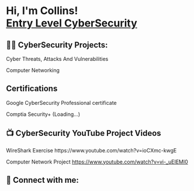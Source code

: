 <h1>Hi, I'm Collins! <br/><a  <a href="https://www.linkedin.com/in/collins-manning-32256a176/">Entry Level CyberSecurity</a>

<h2>👨‍💻 CyberSecurity Projects:</h2> 
Cyber Threats, Attacks And Vulnerabilities 

Computer Networking 
<h2> Certifications </h2>

Google CyberSecurity Professional certificate


Comptia Security+ (Loading...)

<h2>📺 CyberSecurity YouTube Project Videos</h2>
WireShark Exercise
https://www.youtube.com/watch?v=ioCXmc-kwgE

Computer Network Project
https://www.youtube.com/watch?v=vi-_uEIEMl0
<h2> 🤳 Connect with me:</h2>

[linkedin]: https://www.linkedin.com/in/collins-manning-32256a176/
